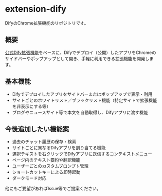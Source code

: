 # extension-dify

DifyのChrome拡張機能のリポジトリです。

## 概要

[公式Dify拡張機能](https://chromewebstore.google.com/detail/dify-chatbot/ceehdapohffmjmkdcifjofadiaoeggaf?hl=ja)をベースに、Difyでデプロイ（公開）したアプリをChromeのサイドバーやポップアップとして開き、手軽に利用できる拡張機能を開発します。

## 基本機能
- Difyでデプロイしたアプリをサイドバーまたはポップアップで表示・利用
- サイトごとのホワイトリスト／ブラックリスト機能（特定サイトで拡張機能を非表示にする等）
- ブログやニュースサイト等で本文を自動取得し、Difyアプリに渡す機能

## 今後追加したい機能案
- 過去のチャット履歴の保存・検索
- サイトごとに異なるDifyアプリを割り当てる機能
- 選択テキストを右クリックでDifyアプリに送信するコンテキストメニュー
- ページ内のテキスト要約や翻訳機能
- ユーザーごとのカスタムプロンプト管理
- ショートカットキーによる即時起動
- ダークモード対応

他にもご要望があればIssue等でご提案ください。 